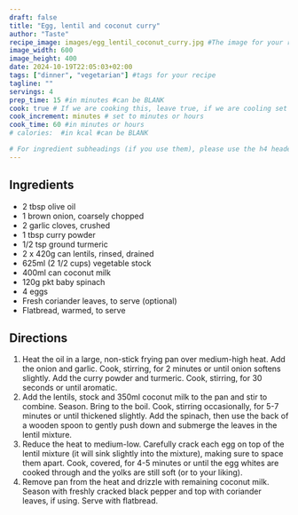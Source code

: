 ```yaml
---
draft: false
title: "Egg, lentil and coconut curry"
author: "Taste"
recipe_image: images/egg_lentil_coconut_curry.jpg #The image for your recipe
image_width: 600
image_height: 400
date: 2024-10-19T22:05:03+02:00
tags: ["dinner", "vegetarian"] #tags for your recipe
tagline: ""
servings: 4
prep_time: 15 #in minutes #can be BLANK
cook: true # If we are cooking this, leave true, if we are cooling set to false
cook_increment: minutes # set to minutes or hours
cook_time: 60 #in minutes or hours
# calories:  #in kcal #can be BLANK

# For ingredient subheadings (if you use them), please use the h4 header.  For print view I have those elements targeted
---
```



## Ingredients

- 2 tbsp olive oil
- 1 brown onion, coarsely chopped
- 2 garlic cloves, crushed
- 1 tbsp curry powder
- 1/2 tsp ground turmeric
- 2 x 420g can lentils, rinsed, drained
- 625ml (2 1/2 cups) vegetable stock
- 400ml can coconut milk
- 120g pkt baby spinach
- 4 eggs
- Fresh coriander leaves, to serve (optional)
- Flatbread, warmed, to serve

## Directions

1. Heat the oil in a large, non-stick frying pan over medium-high heat. Add the onion and garlic. Cook, stirring, for 2 minutes or until onion softens slightly. Add the curry powder and turmeric. Cook, stirring, for 30 seconds or until aromatic.
2. Add the lentils, stock and 350ml coconut milk to the pan and stir to combine. Season. Bring to the boil. Cook, stirring occasionally, for 5-7 minutes or until thickened slightly. Add the spinach, then use the back of a wooden spoon to gently push down and submerge the leaves in the lentil mixture.
3. Reduce the heat to medium-low. Carefully crack each egg on top of the lentil mixture (it will sink slightly into the mixture), making sure to space them apart. Cook, covered, for 4-5 minutes or until the egg whites are cooked through and the yolks are still soft (or to your liking).
4. Remove pan from the heat and drizzle with remaining coconut milk. Season with freshly cracked black pepper and top with coriander leaves, if using. Serve with flatbread.